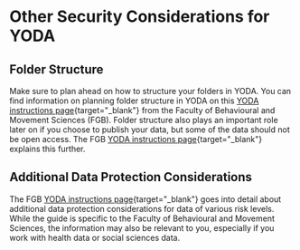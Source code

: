 # Other Security Considerations for YODA

## Folder Structure

Make sure to plan ahead on how to structure your folders in YODA. You can find information on planning folder structure in YODA on this [YODA instructions page](https://fgb-rdm.nl/rdm/tools/YODAInstructionsFGB.html#folderStructure){target="_blank"} from the Faculty of Behavioural and Movement Sciences (FGB). Folder structure also plays an important role later on if you choose to publish your data, but some of the data should not be open access. The FGB [YODA instructions page](https://fgb-rdm.nl/rdm/tools/YODAInstructionsFGB.html#safePublishing){target="_blank"} explains this further.

## Additional Data Protection Considerations

The FGB [YODA instructions page](https://fgb-rdm.nl/rdm/tools/YODAInstructionsFGB.html#Data_Protection){target="_blank"} goes into detail about additional data protection considerations for data of various risk levels. While the guide is specific to the Faculty of Behavioural and Movement Sciences, the information may also be relevant to you, especially if you work with health data or social sciences data.
